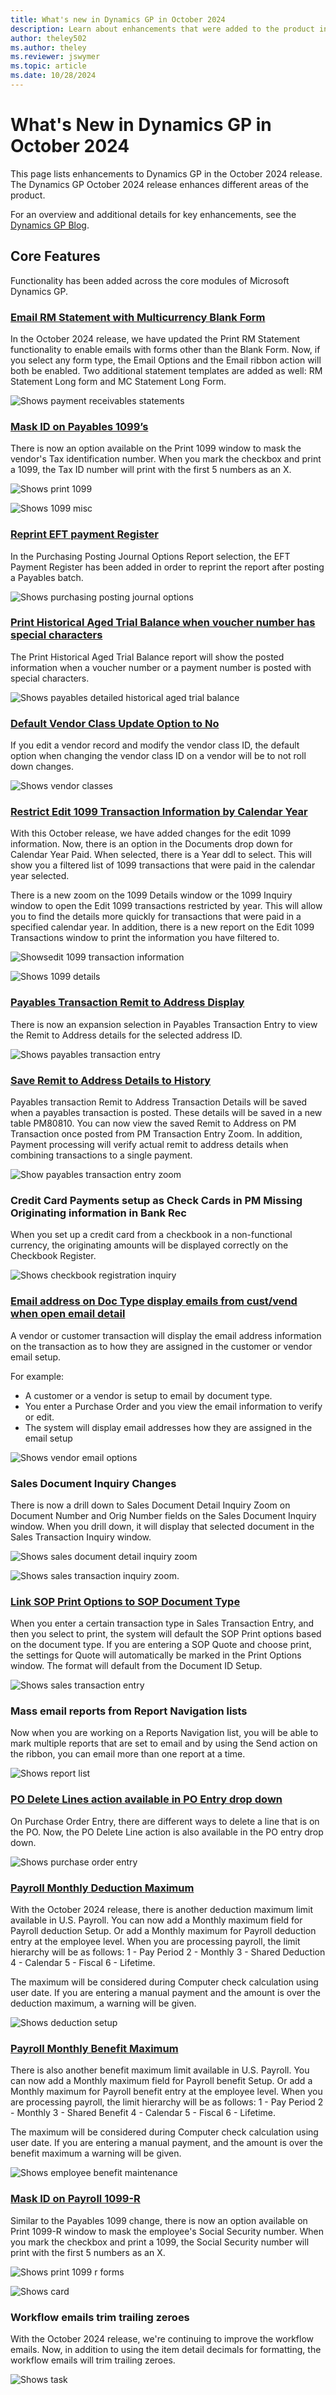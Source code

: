 ```yaml
---
title: What's new in Dynamics GP in October 2024
description: Learn about enhancements that were added to the product in the October 2024 release of Dynamics GP.
author: theley502
ms.author: theley
ms.reviewer: jswymer
ms.topic: article
ms.date: 10/28/2024
---
```

# What's New in Dynamics GP in October 2024

This page lists enhancements to Dynamics GP in the October 2024 release. The Dynamics GP October 2024 release enhances different areas of the product.

For an overview and additional details for key enhancements, see the [Dynamics GP Blog](https://community.dynamics.com/blogs/post/?postid=da2b849a-e349-ef11-a317-6045bda6fe6a).

## Core Features

Functionality has been added across the core modules of Microsoft Dynamics GP.

### [Email RM Statement with Multicurrency Blank Form](https://community.dynamics.com/blogs/post/?postid=2c9db82f-e392-ef11-ac21-6045bdd6e4e4)

In the October 2024 release, we have updated the Print RM Statement functionality to enable emails with forms other than the Blank Form. Now, if you select any form type, the Email Options and the Email ribbon action will both be enabled. Two additional statement templates are added as well: RM Statement Long form and MC Statement Long Form.

![Shows payment receivables statements](media/print-receivables-statements.png)

### [Mask ID on Payables 1099’s](https://community.dynamics.com/blogs/post/?postid=5db16425-a985-ef11-ac21-6045bdff8c1d)

There is now an option available on the Print 1099 window to mask the vendor's Tax identification number. When you mark the checkbox and print a 1099, the Tax ID number will print with the first 5 numbers as an X.

![Shows print 1099](media/print-1099.png)

![Shows 1099 misc](media/1099-misc.png)

### [Reprint EFT payment Register](https://community.dynamics.com/blogs/post/?postid=3e051c5c-aa81-ef11-ac20-7c1e521b8a6e)

In the Purchasing Posting Journal Options Report selection, the EFT Payment Register has been added in order to reprint the report after posting a Payables batch.  

![Shows purchasing posting journal options](media\purchasing-posting-journal-options.png)

### [Print Historical Aged Trial Balance when voucher number has special characters](https://community.dynamics.com/blogs/post/?postid=c8902719-4087-ef11-ac21-00224828b1f8)

The Print Historical Aged Trial Balance report will show the posted information when a voucher number or a payment number is posted with special characters.

![Shows payables detailed historical aged trial balance](media/payables-detailed-hist-aged-trial-balance.png)

### [Default Vendor Class Update Option to No](https://community.dynamics.com/blogs/post/?postid=884b6c34-4281-ef11-ac21-7c1e520da679)

If you edit a vendor record and modify the vendor class ID, the default option when changing the vendor class ID on a vendor will be to not roll down changes.

![Shows vendor classes](media/vendor-classes.png)

### [Restrict Edit 1099 Transaction Information by Calendar Year](https://community.dynamics.com/blogs/post/?postid=eb6d31ec-1c8b-ef11-ac21-7c1e520a09df)

With this October release, we have added changes for the edit 1099 information.  Now, there is an option in the Documents drop down for Calendar Year Paid. When selected, there is a Year ddl to select. This will show you a filtered list of 1099 transactions that were paid in the calendar year selected.

There is a new zoom on the 1099 Details window or the 1099 Inquiry window to open the Edit 1099 transactions restricted by year. This will allow you to find the details more quickly for transactions that were paid in a specified calendar year. In addition, there is a new report on the Edit 1099 Transactions window to print the information you have filtered to.

![Showsedit 1099 transaction information](media/edit-1099-transaction-information.png)

![Shows 1099 details](media/1099-details.png)

### [Payables Transaction Remit to Address Display](https://community.dynamics.com/blogs/post/?postid=8b53391d-268c-ef11-ac21-7c1e5214cdcc)

There is now an expansion selection in Payables Transaction Entry to view the Remit to Address details for the selected address ID.

![Shows payables transaction entry](media/payables-transaction-entry.png)

### [Save Remit to Address Details to History](https://community.dynamics.com/blogs/post/?postid=6a45c6ac-8091-ef11-ac20-7c1e525a7593)

Payables transaction Remit to Address Transaction Details will be saved when a payables transaction is posted. These details will be saved in a new table PM80810. You can now view the saved Remit to Address on PM Transaction once posted from PM Transaction Entry Zoom. In addition, Payment processing will verify actual remit to address details when combining transactions to a single payment.

![Show payables transaction entry zoom](media/payables-transaction-entry-zoom.png)

### Credit Card Payments setup as Check Cards in PM Missing Originating information in Bank Rec

When you set up a credit card from a checkbook in a non-functional currency, the originating amounts will be displayed correctly on the Checkbook Register.

![Shows checkbook registration inquiry](media/checkbook-registration-inquiry.png)

### [Email address on Doc Type display emails from cust/vend when open email detail](https://community.dynamics.com/blogs/post/?postid=f19303c9-e892-ef11-ac21-6045bdd6e4e4)

A vendor or customer transaction will display the email address information on the transaction as to how they are assigned in the customer or vendor email setup.

For example:

* A customer or a vendor is setup to email by document type.
* You enter a Purchase Order and you view the email information to verify or edit.
* The system will display email addresses how they are assigned in the email setup

![Shows vendor email options](media/VENDORFETEMAIL.png)


### Sales Document Inquiry Changes

There is now a drill down to Sales Document Detail Inquiry Zoom on Document Number and Orig Number fields on the Sales Document Inquiry window. When you drill down, it will display that selected document in the Sales Transaction Inquiry window.

![Shows sales document detail inquiry zoom](media/sales-document-deatil-inquiry-zoom.png)

![Shows sales transaction inquiry zoom.](media/sales-transaction-inquiry-zoom.png)

### [Link SOP Print Options to SOP Document Type](https://community.dynamics.com/blogs/post/?postid=33422288-6f95-ef11-8a69-7c1e52170f9d)

When you enter a certain transaction type in Sales Transaction Entry, and then you select to print, the system will default the SOP Print options based on the document type. If you are entering a SOP Quote and choose print, the settings for Quote will automatically be marked in the Print Options window. The format will default from the Document ID Setup.

![Shows sales transaction entry](media/sales-transaction-entry.png)

### Mass email reports from Report Navigation lists

Now when you are working on a Reports Navigation list, you will be able to mark multiple reports that are set to email and by using the Send action on the ribbon, you can email more than one report at a time.

![Shows report list](media/report-list.png)

### [PO Delete Lines action available in PO Entry drop down](https://community.dynamics.com/blogs/post/?postid=aa36b13f-6d95-ef11-8a69-7c1e52687320)

On Purchase Order Entry, there are different ways to delete a line that is on the PO. Now, the PO Delete Line action is also available in the PO entry drop down.

![Shows purchase order entry](media/purchase-order-entry.png)

### [Payroll Monthly Deduction Maximum](https://community.dynamics.com/blogs/post/?postid=5851c245-eb92-ef11-ac21-6045bdd6e4e4)

With the October 2024 release, there is another deduction maximum limit available in U.S. Payroll. You can now add a Monthly maximum field for Payroll deduction Setup. Or add a Monthly maximum for Payroll deduction entry at the employee level. When you are processing payroll, the limit hierarchy will be as follows: 1 - Pay Period 2 - Monthly 3 - Shared Deduction 4 - Calendar 5 - Fiscal 6 - Lifetime.

The maximum will be considered during Computer check calculation using user date. If you are entering a manual payment and the amount is over the deduction maximum, a warning will be given.

![Shows deduction setup](media/deduction-setup.png)

### [Payroll Monthly Benefit Maximum](https://community.dynamics.com/blogs/post/?postid=5851c245-eb92-ef11-ac21-6045bdd6e4e4)

There is also another benefit maximum limit available in U.S. Payroll. You can now add a Monthly maximum field for Payroll benefit Setup. Or add a Monthly maximum for Payroll benefit entry at the employee level. When you are processing payroll, the limit hierarchy will be as follows: 1 - Pay Period 2 - Monthly 3 - Shared Benefit 4 - Calendar 5 - Fiscal 6 - Lifetime.

The maximum will be considered during Computer check calculation using user date. If you are entering a manual payment, and the amount is over the benefit maximum a warning will be given.

![Shows employee benefit maintenance](media/employee-benefit-maintenance.png)

### [Mask ID on Payroll 1099-R](https://community.dynamics.com/blogs/post/?postid=0262fe91-3886-ef11-ac20-6045bded115c)

Similar to the Payables 1099 change, there is now an option available on Print 1099-R window to mask the employee's Social Security number. When you mark the checkbox and print a 1099, the Social Security number will print with the first 5 numbers as an X.

![Shows print 1099 r forms](media/print-1099-r-forms.png)

![Shows card](media/card.png)

### Workflow emails trim trailing zeroes

With the October 2024 release, we're continuing to improve the workflow emails. Now, in addition to using the item detail decimals for formatting, the workflow emails will trim trailing zeroes.

![Shows task](media/task.png)
